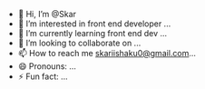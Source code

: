 - 👋 Hi, I’m @Skar
- 👀 I’m interested in front end developer ...
- 🌱 I’m currently learning front end dev ...
- 💞️ I’m looking to collaborate on ...
- 📫 How to reach me skariishaku0@gmail.com...
- 😄 Pronouns: ...
- ⚡ Fun fact: ...

<!---
Skari12/Skari12 is a ✨ special ✨ repository because its `README.md` (this file) appears on your GitHub profile.
You can click the Preview link to take a look at your changes.
--->
